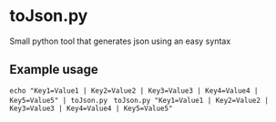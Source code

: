 # toJson.py

Small python tool that generates json using an easy syntax

## Example usage

`echo "Key1=Value1 | Key2=Value2 | Key3=Value3 | Key4=Value4 | Key5=Value5" | toJson.py `
`toJson.py "Key1=Value1 | Key2=Value2 | Key3=Value3 | Key4=Value4 | Key5=Value5" `
